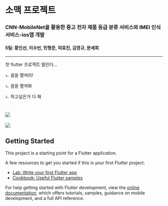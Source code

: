 # 소맥 프로젝트

### CNN-MobileNet을 활용한 중고 전자 제품 등급 분류 서비스와 IMEI 인식 서비스-ios앱 개발  
#### 5팀: 황인선, 이수빈, 민형준, 여효진, 김영규, 문세희  

---  
첫 flutter 프로젝트 떨린다...  

ㄴ 꿈을 펼쳐라!

ㄴ 꿈을 펼쳐봐

ㄴ 하고싶은거 다 해

# <img src="https://img.shields.io/badge/이름-색상코드?style=flat-square&logo=로고명&logoColor=로고색"/>
<img src="https://img.shields.io/badge/Firebase-FFCA28?style=flat-square&logo=firebase&logoColor=white"/>

## Getting Started

This project is a starting point for a Flutter application.

A few resources to get you started if this is your first Flutter project:

- [Lab: Write your first Flutter app](https://docs.flutter.dev/get-started/codelab)
- [Cookbook: Useful Flutter samples](https://docs.flutter.dev/cookbook)

For help getting started with Flutter development, view the
[online documentation](https://docs.flutter.dev/), which offers tutorials,
samples, guidance on mobile development, and a full API reference.
